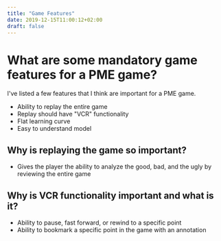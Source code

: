```yaml
---
title: "Game Features"
date: 2019-12-15T11:00:12+02:00
draft: false
---
```


# What are some mandatory game features for a PME game?
I've listed a few features that I think are important for a PME game.


- Ability to replay the entire game
- Replay should have "VCR" functionality
- Flat learning curve
- Easy to understand model

## Why is replaying the game so important?
- Gives the player the ability to analyze the good, bad, and the ugly by reviewing the entire game

## Why is VCR functionality important and what is it?
- Ability to pause, fast forward, or rewind to a specific point
- Ability to bookmark a specific point in the game with an annotation